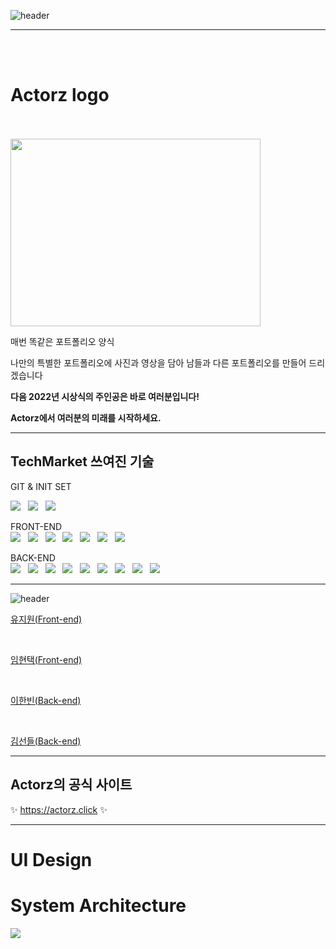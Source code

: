 ![header](https://capsule-render.vercel.app/api?type=Waving&text=Actorz&animation=twinkling&color=gradient&height=150)

------------------------------------------------------------------------------------------------------------------------
<br><br>
# Actorz logo 
<p align="center">

  <br><br>
<img src="https://images.velog.io/images/dandelion/post/d07838c8-0eb9-4cc4-a1c9-b371d8c1296d/actorz_logo.png" width="400" height="300"> </p>

매번 똑같은 포트폴리오 양식

나만의 특별한 포트폴리오에 사진과 영상을 담아 남들과 다른 포트폴리오를 만들어 드리겠습니다

**다음 2022년 시상식의 주인공은 바로 여러분입니다!**
  
**Actorz에서 여러분의 미래를 시작하세요.**

------------------------------------------------------------------------------------------------------------
## TechMarket 쓰여진 기술

GIT & INIT SET <br>

<img src="https://img.shields.io/badge/Git-F05032?style=flat-square&logo=Git&logoColor=black"/> &nbsp;
<img src="https://img.shields.io/badge/GitHub-181717?style=flat-square&logo=GitHub&logoColor=white"/> &nbsp;
<img src="https://img.shields.io/badge/GitBook-3884FF?style=flat-square&logo=GitBook&logoColor=white"/> &nbsp;

FRONT-END <br>
<img src="https://img.shields.io/badge/JavaScript-F7DF1E?style=flat-square&logo=JavaScript&logoColor=black"/> &nbsp; 
<img src="https://img.shields.io/badge/Node.js-339933?style=flat-square&logo=Node.js&logoColor=white"/> &nbsp; 
<img src="https://img.shields.io/badge/HTML5-E34F26?style=flat-square&logo=HTML5&logoColor=white"/> &nbsp; 
<img src="https://img.shields.io/badge/CSS3-1572B6?style=flat-square&logo=CSS3&logoColor=white"/> &nbsp;
<img src="https://img.shields.io/badge/React-61DAFB?style=flat-square&logo=React&logoColor=black"/> &nbsp;
<img src="https://img.shields.io/badge/ReactHooks-B7178C?style=flat-square&logo=React&logoColor=pink"/> &nbsp;
<img src="https://img.shields.io/badge/Redux-764ABC?style=flat-square&logo=Redux&logoColor=white"/> &nbsp;
  
BACK-END <br>
<img src="https://img.shields.io/badge/Amazon AWS-232F3E?style=flat-square&logo=Amazon%20AWS&logoColor=white"/> &nbsp; 
<img src="https://img.shields.io/badge/Amazon S3-569A31?style=flat-square&logo=Amazon%20S3&logoColor=white"/> &nbsp;
<img src="https://img.shields.io/badge/NGINX-009639?style=flat-square&logo=NGINX&logoColor=white"/> &nbsp;
<img src="https://img.shields.io/badge/Node.js-339933?style=flat-square&logo=Node.js&logoColor=white"/> &nbsp;
<img src="https://img.shields.io/badge/express-1572B6?style=flat-square&logo=EXPRESS&logoColor=red"/> &nbsp;
<img src="https://img.shields.io/badge/JSON Web Tokens-000000?style=flat-square&logo=JSON%20Web%20Tokens&logoColor=white"/> &nbsp;
<img src="https://img.shields.io/badge/Chai-A30701?style=flat-square&logo=Chai&logoColor=white"/> &nbsp;
<img src="https://img.shields.io/badge/Mocha-8D6748?style=flat-square&logo=Mocha&logoColor=white"/> &nbsp;
<img src="https://img.shields.io/badge/MongoDB-47A248?style=flat-square&logo=MongoDB&logoColor=white"/> &nbsp;


------------------------------------------------------------------------------------------------------------

![header](https://capsule-render.vercel.app/api?type=Soft&text=Actorz%20멤버를%20소개합니다&animation=twinkling&color=gradient&height=150&&fontSize=50)


[유지원(Front-end)](https://github.com/jiweon21)

  
<br>
  
[임현택(Front-end)](https://github.com/Captainjack-kor)

<br>
  
[이한빈(Back-end)](https://github.com/lhb7021)


<br>
  
[김선들(Back-end)](https://github.com/SundeulDonaKim)


------------------------------------------------------------------------------------------------------------
## Actorz의 공식 사이트

✨ https://actorz.click ✨

------------------------------------------------------------------------------------------------------------
# UI Design 
# System Architecture

![](https://github.com/codestates/actorz-client/blob/master/blob/main/img/systemArchitecture_simple.jpeg)
